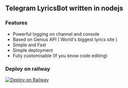 ## Telegram LyricsBot written in nodejs

### Features

- Powerful logging on channel and console
- Based on Genius API ( World's biggest lyrics site )
- Simple and Fast 
- Simple deployment
- Fully customisable (If you know code editing)


### Deploy on railway

[![Deploy on Railway](https://railway.app/button.svg)](https://railway.app/new/template?template=https%3A%2F%2Fgithub.com%2Fdivrk%2FLyricsBot&envs=BOT_TOKEN%2CGENIUS%2CCHANNEL_ID&BOT_TOKENDesc=Telegram+bot+token+%28%40Botfather%29&GENIUSDesc=Genius+client+secret+%28+https%3A%2F%2Fgenius.com+%29&CHANNEL_IDDesc=Logging+channel+Id&referralCode=d4rk)
